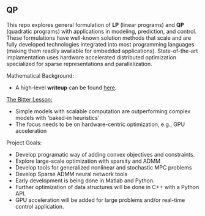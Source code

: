 ## QP

This repo explores general formulation of **LP** (linear programs)  and **QP** (quadratic programs) with applications in modeling, prediction, and control. These formulations have well-known solution methods that scale and are fully developed technologies integrated into most programming languages (making them readily available for embedded applications).  State-of-the-art implamentation uses hardware accelerated distributed optimization specialized for sparse representations and parallelization.


Mathematical Background:
- A high-level **writeup** can be found 
[here](https://github.com/Luke-A-Wendt/QP/blob/master/tex/main.pdf).

[The Bitter Lesson:](http://www.incompleteideas.net/IncIdeas/BitterLesson.html)
- Simple models with scalable computation are outperforming complex models with 'baked-in heuristics'
- The focus needs to be on hardware-centric optimization, e.g., GPU acceleration

Project Goals:
- Develop programatic way of adding convex objectives and constraints.
- Explore large-scale optimization with sparsity and ADMM
- Develop tools for generalized nonlinear and stochastic MPC problems
- Develop Sparse ADMM neural network tools
- Early development is being done in Matlab and Python.
- Further optimization of data structures will be done in C++ with a Python API.
- GPU acceleration will be added for large problems and/or real-time control application.
